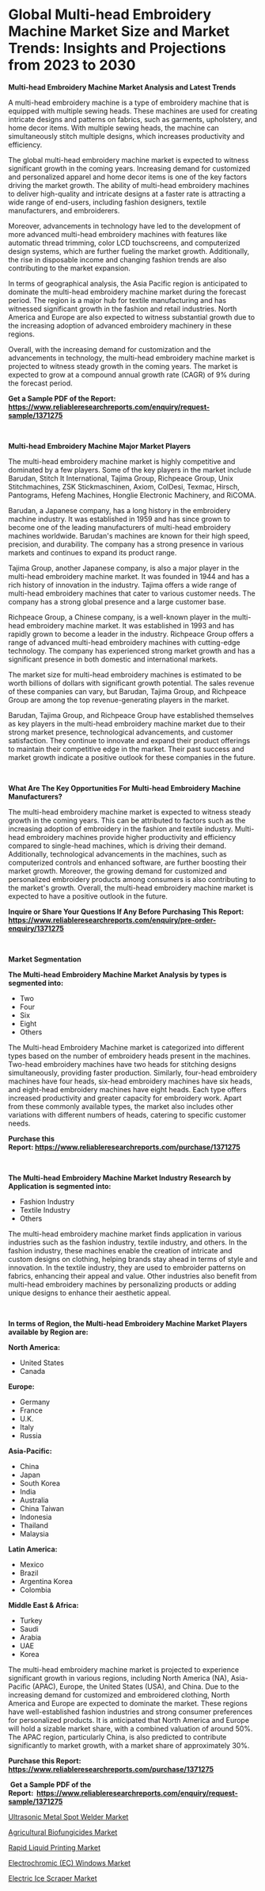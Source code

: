 <p><h1>Global Multi-head Embroidery Machine Market Size and Market Trends: Insights and Projections from 2023 to 2030</h1></p><p><strong>Multi-head Embroidery Machine Market Analysis and Latest Trends</strong></p>
<p><p>A multi-head embroidery machine is a type of embroidery machine that is equipped with multiple sewing heads. These machines are used for creating intricate designs and patterns on fabrics, such as garments, upholstery, and home decor items. With multiple sewing heads, the machine can simultaneously stitch multiple designs, which increases productivity and efficiency.</p><p>The global multi-head embroidery machine market is expected to witness significant growth in the coming years. Increasing demand for customized and personalized apparel and home decor items is one of the key factors driving the market growth. The ability of multi-head embroidery machines to deliver high-quality and intricate designs at a faster rate is attracting a wide range of end-users, including fashion designers, textile manufacturers, and embroiderers.</p><p>Moreover, advancements in technology have led to the development of more advanced multi-head embroidery machines with features like automatic thread trimming, color LCD touchscreens, and computerized design systems, which are further fueling the market growth. Additionally, the rise in disposable income and changing fashion trends are also contributing to the market expansion.</p><p>In terms of geographical analysis, the Asia Pacific region is anticipated to dominate the multi-head embroidery machine market during the forecast period. The region is a major hub for textile manufacturing and has witnessed significant growth in the fashion and retail industries. North America and Europe are also expected to witness substantial growth due to the increasing adoption of advanced embroidery machinery in these regions.</p><p>Overall, with the increasing demand for customization and the advancements in technology, the multi-head embroidery machine market is projected to witness steady growth in the coming years. The market is expected to grow at a compound annual growth rate (CAGR) of 9% during the forecast period.</p></p>
<p><strong>Get a Sample PDF of the Report:&nbsp; <a href="https://www.reliableresearchreports.com/enquiry/request-sample/1371275">https://www.reliableresearchreports.com/enquiry/request-sample/1371275</a></strong></p>
<p>&nbsp;</p>
<p><strong>Multi-head Embroidery Machine Major Market Players</strong></p>
<p><p>The multi-head embroidery machine market is highly competitive and dominated by a few players. Some of the key players in the market include Barudan, Stitch It International, Tajima Group, Richpeace Group, Unix Stitchmachines, ZSK Stickmaschinen, Axiom, ColDesi, Texmac, Hirsch, Pantograms, Hefeng Machines, Honglie Electronic Machinery, and RiCOMA.</p><p>Barudan, a Japanese company, has a long history in the embroidery machine industry. It was established in 1959 and has since grown to become one of the leading manufacturers of multi-head embroidery machines worldwide. Barudan's machines are known for their high speed, precision, and durability. The company has a strong presence in various markets and continues to expand its product range.</p><p>Tajima Group, another Japanese company, is also a major player in the multi-head embroidery machine market. It was founded in 1944 and has a rich history of innovation in the industry. Tajima offers a wide range of multi-head embroidery machines that cater to various customer needs. The company has a strong global presence and a large customer base.</p><p>Richpeace Group, a Chinese company, is a well-known player in the multi-head embroidery machine market. It was established in 1993 and has rapidly grown to become a leader in the industry. Richpeace Group offers a range of advanced multi-head embroidery machines with cutting-edge technology. The company has experienced strong market growth and has a significant presence in both domestic and international markets.</p><p>The market size for multi-head embroidery machines is estimated to be worth billions of dollars with significant growth potential. The sales revenue of these companies can vary, but Barudan, Tajima Group, and Richpeace Group are among the top revenue-generating players in the market.</p><p>Barudan, Tajima Group, and Richpeace Group have established themselves as key players in the multi-head embroidery machine market due to their strong market presence, technological advancements, and customer satisfaction. They continue to innovate and expand their product offerings to maintain their competitive edge in the market. Their past success and market growth indicate a positive outlook for these companies in the future.</p></p>
<p>&nbsp;</p>
<p><strong>What Are The Key Opportunities For Multi-head Embroidery Machine Manufacturers?</strong></p>
<p><p>The multi-head embroidery machine market is expected to witness steady growth in the coming years. This can be attributed to factors such as the increasing adoption of embroidery in the fashion and textile industry. Multi-head embroidery machines provide higher productivity and efficiency compared to single-head machines, which is driving their demand. Additionally, technological advancements in the machines, such as computerized controls and enhanced software, are further boosting their market growth. Moreover, the growing demand for customized and personalized embroidery products among consumers is also contributing to the market's growth. Overall, the multi-head embroidery machine market is expected to have a positive outlook in the future.</p></p>
<p><strong>Inquire or Share Your Questions If Any Before Purchasing This Report: <a href="https://www.reliableresearchreports.com/enquiry/pre-order-enquiry/1371275">https://www.reliableresearchreports.com/enquiry/pre-order-enquiry/1371275</a></strong></p>
<p>&nbsp;</p>
<p><strong>Market Segmentation</strong></p>
<p><strong>The Multi-head Embroidery Machine Market Analysis by types is segmented into:</strong></p>
<p><ul><li>Two</li><li>Four</li><li>Six</li><li>Eight</li><li>Others</li></ul></p>
<p><p>The Multi-head Embroidery Machine market is categorized into different types based on the number of embroidery heads present in the machines. Two-head embroidery machines have two heads for stitching designs simultaneously, providing faster production. Similarly, four-head embroidery machines have four heads, six-head embroidery machines have six heads, and eight-head embroidery machines have eight heads. Each type offers increased productivity and greater capacity for embroidery work. Apart from these commonly available types, the market also includes other variations with different numbers of heads, catering to specific customer needs.</p></p>
<p><strong>Purchase this Report:&nbsp;<a href="https://www.reliableresearchreports.com/purchase/1371275">https://www.reliableresearchreports.com/purchase/1371275</a></strong></p>
<p>&nbsp;</p>
<p><strong>The Multi-head Embroidery Machine Market Industry Research by Application is segmented into:</strong></p>
<p><ul><li>Fashion Industry</li><li>Textile Industry</li><li>Others</li></ul></p>
<p><p>The multi-head embroidery machine market finds application in various industries such as the fashion industry, textile industry, and others. In the fashion industry, these machines enable the creation of intricate and custom designs on clothing, helping brands stay ahead in terms of style and innovation. In the textile industry, they are used to embroider patterns on fabrics, enhancing their appeal and value. Other industries also benefit from multi-head embroidery machines by personalizing products or adding unique designs to enhance their aesthetic appeal.</p></p>
<p>&nbsp;</p>
<p><strong>In terms of Region, the Multi-head Embroidery Machine Market Players available by Region are:</strong></p>
<p>
    <p> <strong> North America: </strong>
        <ul>
            <li>United States</li>
            <li>Canada</li>
        </ul>
        </p> 
    <p> <strong> Europe: </strong>
        <ul>
            <li>Germany</li>
            <li>France</li>
            <li>U.K.</li>
            <li>Italy</li>
            <li>Russia</li>
        </ul>
        </p> 
    <p> <strong> Asia-Pacific: </strong>
        <ul>
            <li>China</li>
            <li>Japan</li>
            <li>South Korea</li>
            <li>India</li>
            <li>Australia</li>
            <li>China Taiwan</li>
            <li>Indonesia</li>
            <li>Thailand</li>
            <li>Malaysia</li>
        </ul>
        </p> 
    <p> <strong> Latin America: </strong>
        <ul>
            <li>Mexico</li>
            <li>Brazil</li>
            <li>Argentina Korea</li>
            <li>Colombia</li>
        </ul>
        </p> 
    <p> <strong> Middle East & Africa: </strong>
        <ul>
            <li>Turkey</li>
            <li>Saudi</li>
            <li>Arabia</li>
            <li>UAE</li>
            <li>Korea</li>
        </ul>
    </p>
    </p>
<p><p>The multi-head embroidery machine market is projected to experience significant growth in various regions, including North America (NA), Asia-Pacific (APAC), Europe, the United States (USA), and China. Due to the increasing demand for customized and embroidered clothing, North America and Europe are expected to dominate the market. These regions have well-established fashion industries and strong consumer preferences for personalized products. It is anticipated that North America and Europe will hold a sizable market share, with a combined valuation of around 50%. The APAC region, particularly China, is also predicted to contribute significantly to market growth, with a market share of approximately 30%.</p></p>
<p><strong>Purchase this Report: <a href="https://www.reliableresearchreports.com/purchase/1371275">https://www.reliableresearchreports.com/purchase/1371275</a></strong></p>
<p>&nbsp;<strong>Get a Sample PDF of the Report:&nbsp;&nbsp;<a href="https://www.reliableresearchreports.com/enquiry/request-sample/1371275">https://www.reliableresearchreports.com/enquiry/request-sample/1371275</a></strong></p>
<p><strong></strong></p>
<p><p><a href="https://www.linkedin.com/pulse/ultrasonic-metal-spot-welder-market-insights-players-forecast-2qrwc/">Ultrasonic Metal Spot Welder Market</a></p><p><a href="https://github.com/merzlyukov93/Market-Research-Report-List-1/blob/main/agricultural-biofungicides-market.md">Agricultural Biofungicides Market</a></p><p><a href="https://medium.com/@williambatz97/rapid-liquid-printing-market-size-cagr-trends-2024-2030-91b5685520ac">Rapid Liquid Printing Market</a></p><p><a href="https://github.com/melchekhinf/Market-Research-Report-List-1/blob/main/electrochromic-ec-windows-market.md">Electrochromic (EC) Windows Market</a></p><p><a href="https://www.linkedin.com/pulse/electric-ice-scraper-market-size-2023-2030-global-industrial-bcppc/">Electric Ice Scraper Market</a></p></p>
